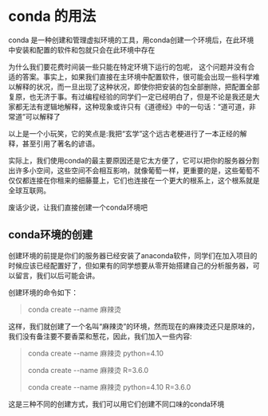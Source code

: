 # conda 的用法
conda 是一种创建和管理虚拟环境的工具，用conda创建一个环境后，在此环境中安装和配置的软件和包就只会在此环境中存在  

为什么我们要花费时间装一些只能在特定环境下运行的包呢， 这个问题并没有合适的答案。事实上，如果我们直接在主环境中配置软件，很可能会出现一些科学难以解释的状况，而一旦出现了这种状况，即使你把安装的包全部删除，把配置全部复原，也无济于事。有过编程经验的同学们一定已经明白了，但是不论是我还是大家都无法有逻辑地解释，这种现象或许只有《道德经》中的一句话：“道可道，非常道”可以解释了  

以上是一个小玩笑，它的笑点是:我把“玄学”这个远古老梗进行了一本正经的解释，甚至引用了著名的谚语。  

实际上，我们使用conda的最主要原因还是它太方便了，它可以把你的服务器分割出许多小空间，这些空间不会相互影响，就像葡萄一样，更重要的是，这些葡萄不仅仅都连接在你租来的细藤蔓上，它们也连接在一个更大的根系上，这个根系就是全球互联网。

废话少说，让我们直接创建一个conda环境吧
## conda环境的创建

创建环境的前提是你们的服务器已经安装了anaconda软件，同学们在加入项目的时候应该已经配置好了，但如果有的同学想要从零开始搭建自己的分析服务器，可以留言，我们以后可能会讲。  

创建环境的命令如下： 

> conda create --name 麻辣烫

这样，我们就创建了一个名叫“麻辣烫”的环境，然而现在的麻辣烫还只是原味的，我们没有备注要不要香菜和葱花，因此，我们加入一些内容:

> conda create --name 麻辣烫 python=4.10
> 
> conda create --name 麻辣烫 R=3.6.0 
> 
> conda create --name 麻辣烫 python=4.10 R=3.6.0 
> 

这是三种不同的创建方式，我们可以用它们创建不同口味的conda环境
